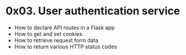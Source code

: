 # 0x03. User authentication service

- How to declare API routes in a Flask app
- How to get and set cookies
- How to retrieve request form data
- How to return various HTTP status codes
